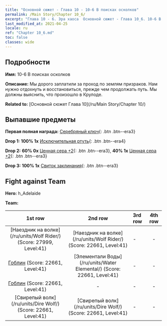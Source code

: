 ```yaml
---
title: "Основной сюжет - Глава 10 - 10-6 В поисках осколков"
permalink: /Main Story/Chapter 10_6/
excerpt: "Глава 10 - 6. Эра хаоса  Основной сюжет - Глава 10_6. 10-6 В поисках осколков"
last_modified_at: 2021-04-25
locale: ru
ref: "Chapter 10_6.md"
toc: false
classes: wide
---
```


## Подробности

 **Имя:** 10-6 В поисках осколков

 **Описание:** Мы дорого заплатили за проход по землям призраков. Нам нужно отдохнуть и восстановиться, прежде чем продолжать путь. Мы должны выяснить, что произошло в Крулоде.

 **Related to:** [Основной сюжет Глава 10](/ru/Main Story/Chapter 10/)

## Выпавшие предметы

 **Первая полная награда:** [Серебряный ключ](/ItemsRU/con_693/){: .btn .btn--era3}

 **Drop 1:** **100% 1x** [Исключительная ртуть](/ItemsRU/mat_35/){: .btn .btn--era4}

 **Drop 2:** **60% 0x** [Ценная сера +2](/ItemsRU/mat_29/){: .btn .btn--era3}, **40% 1x** [Ценная сера +2](/ItemsRU/mat_29/){: .btn .btn--era3}

 **Drop 3:** **100% 1x** [Свиток заклинания](/ItemsRU/con_694/){: .btn .btn--era3}


## Fight against Team
 **Hero:** h_Adelaide

 **Team:**


  | 1st row | 2nd row | 3rd row | 4th row |
  |:----:|:----:|:----|:----:|
  | [Наездник на волке](/ru/units/Wolf Rider/) (Score: 27999, Level:41)  | [Наездник на волке](/ru/units/Wolf Rider/) (Score: 22661, Level:41)  | - | - |
  | [Гоблин](/ru/units/Goblin/) (Score: 22661, Level:41)  | [Элементали Воды](/ru/units/Water Elemental/) (Score: 22661, Level:41)  | - | - |
  | [Гоблин](/ru/units/Goblin/) (Score: 22661, Level:41)  | - | - | - |
  | [Свирепый волк](/ru/units/Dire Wolf/) (Score: 22661, Level:41)  | [Свирепый волк](/ru/units/Dire Wolf/) (Score: 22661, Level:41)  | - | - |


